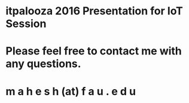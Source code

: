 # itpalooza 2016 Presentation for IoT Session
# Please feel free to contact me with any questions. 
# m a h e s h (at) f a u . e d u 
